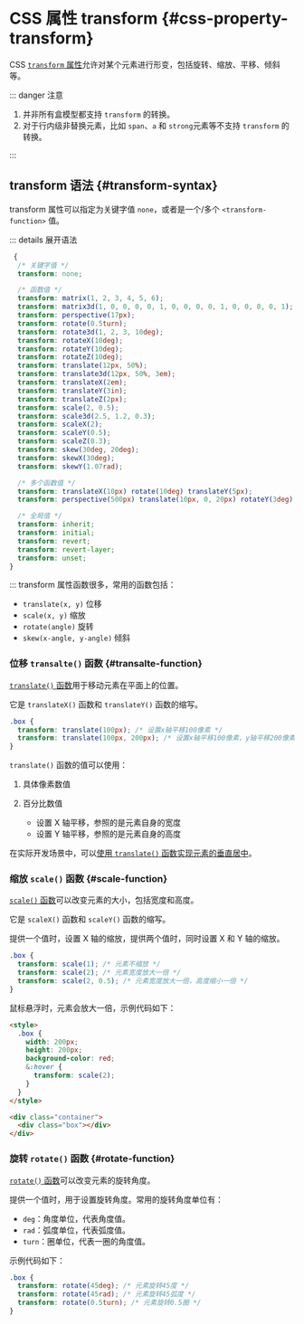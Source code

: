 # CSS 属性 transform {#css-property-transform}

CSS [`transform` 属性](https://developer.mozilla.org/zh-CN/docs/Web/CSS/transform)允许对某个元素进行形变，包括旋转、缩放、平移、倾斜等。

::: danger 注意

1. 并非所有盒模型都支持 `transform` 的转换。
2. 对于行内级非替换元素，比如 `span`、`a` 和 `strong`元素等不支持 `transform` 的转换。

:::

## transform 语法 {#transform-syntax}

transform 属性可以指定为关键字值 `none`，或者是一个/多个 `<transform-function>` 值。

::: details 展开语法

```css
 {
  /* 关键字值 */
  transform: none;

  /* 函数值 */
  transform: matrix(1, 2, 3, 4, 5, 6);
  transform: matrix3d(1, 0, 0, 0, 0, 1, 0, 0, 0, 0, 1, 0, 0, 0, 0, 1);
  transform: perspective(17px);
  transform: rotate(0.5turn);
  transform: rotate3d(1, 2, 3, 10deg);
  transform: rotateX(10deg);
  transform: rotateY(10deg);
  transform: rotateZ(10deg);
  transform: translate(12px, 50%);
  transform: translate3d(12px, 50%, 3em);
  transform: translateX(2em);
  transform: translateY(3in);
  transform: translateZ(2px);
  transform: scale(2, 0.5);
  transform: scale3d(2.5, 1.2, 0.3);
  transform: scaleX(2);
  transform: scaleY(0.5);
  transform: scaleZ(0.3);
  transform: skew(30deg, 20deg);
  transform: skewX(30deg);
  transform: skewY(1.07rad);

  /* 多个函数值 */
  transform: translateX(10px) rotate(10deg) translateY(5px);
  transform: perspective(500px) translate(10px, 0, 20px) rotateY(3deg);

  /* 全局值 */
  transform: inherit;
  transform: initial;
  transform: revert;
  transform: revert-layer;
  transform: unset;
}
```

:::
transform 属性函数很多，常用的函数包括：

- `translate(x, y)` 位移
- `scale(x, y)` 缩放
- `rotate(angle)` 旋转
- `skew(x-angle, y-angle)` 倾斜

### 位移 `transalte()` 函数 {#transalte-function}

[`translate()` 函数](https://developer.mozilla.org/zh-CN/docs/Web/CSS/transform-function/translate)用于移动元素在平面上的位置。

它是 `translateX()` 函数和 `translateY()` 函数的缩写。

```css
.box {
  transform: translate(100px); /* 设置x轴平移100像素 */
  transform: translate(100px, 200px); /* 设置x轴平移100像素，y轴平移200像素 */
}
```

`translate()` 函数的值可以使用：

1. 具体像素数值
2. 百分比数值

   - 设置 X 轴平移，参照的是元素自身的宽度
   - 设置 Y 轴平移，参照的是元素自身的高度

在实际开发场景中，可以[使用 `translate()` 函数实现元素的垂直居中](/tips/horizontal-and-vertical-center.md#use-vertical-center)。

### 缩放 `scale()` 函数 {#scale-function}

[`scale()` 函数](https://developer.mozilla.org/zh-CN/docs/Web/CSS/transform-function/scale)可以改变元素的大小，包括宽度和高度。

它是 `scaleX()` 函数和 `scaleY()` 函数的缩写。

提供一个值时，设置 X 轴的缩放，提供两个值时，同时设置 X 和 Y 轴的缩放。

```css
.box {
  transform: scale(1); /* 元素不缩放 */
  transform: scale(2); /* 元素宽度放大一倍 */
  transform: scale(2, 0.5); /* 元素宽度放大一倍，高度缩小一倍 */
}
```

鼠标悬浮时，元素会放大一倍，示例代码如下：

```html
<style>
  .box {
    width: 200px;
    height: 200px;
    background-color: red;
    &:hover {
      transform: scale(2);
    }
  }
</style>

<div class="container">
  <div class="box"></div>
</div>
```

### 旋转 `rotate()` 函数 {#rotate-function}

[`rotate()` 函数](https://developer.mozilla.org/zh-CN/docs/Web/CSS/transform-function/rotate)可以改变元素的旋转角度。

提供一个值时，用于设置旋转角度。常用的旋转角度单位有：

- `deg`：角度单位，代表角度值。
- `rad`：弧度单位，代表弧度值。
- `turn`：圈单位，代表一圈的角度值。

示例代码如下：

```css
.box {
  transform: rotate(45deg); /* 元素旋转45度 */
  transform: rotate(45rad); /* 元素旋转45弧度 */
  transform: rotate(0.5turn); /* 元素旋转0.5圈 */
}
```

